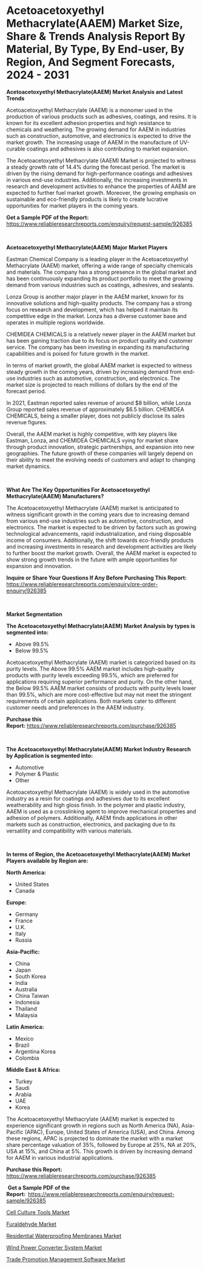 <p><h1>Acetoacetoxyethyl Methacrylate(AAEM) Market Size, Share & Trends Analysis Report By Material, By Type, By End-user, By Region, And Segment Forecasts, 2024 - 2031</h1></p><p><strong>Acetoacetoxyethyl Methacrylate(AAEM) Market Analysis and Latest Trends</strong></p>
<p><p>Acetoacetoxyethyl Methacrylate (AAEM) is a monomer used in the production of various products such as adhesives, coatings, and resins. It is known for its excellent adhesion properties and high resistance to chemicals and weathering. The growing demand for AAEM in industries such as construction, automotive, and electronics is expected to drive the market growth. The increasing usage of AAEM in the manufacture of UV-curable coatings and adhesives is also contributing to market expansion.</p><p>The Acetoacetoxyethyl Methacrylate (AAEM) Market is projected to witness a steady growth rate of 14.4% during the forecast period. The market is driven by the rising demand for high-performance coatings and adhesives in various end-use industries. Additionally, the increasing investments in research and development activities to enhance the properties of AAEM are expected to further fuel market growth. Moreover, the growing emphasis on sustainable and eco-friendly products is likely to create lucrative opportunities for market players in the coming years.</p></p>
<p><strong>Get a Sample PDF of the Report:&nbsp;</strong> <a href="https://www.reliableresearchreports.com/enquiry/request-sample/926385">https://www.reliableresearchreports.com/enquiry/request-sample/926385</a></p>
<p>&nbsp;</p>
<p><strong>Acetoacetoxyethyl Methacrylate(AAEM) Major Market Players</strong></p>
<p><p>Eastman Chemical Company is a leading player in the Acetoacetoxyethyl Methacrylate (AAEM) market, offering a wide range of specialty chemicals and materials. The company has a strong presence in the global market and has been continuously expanding its product portfolio to meet the growing demand from various industries such as coatings, adhesives, and sealants.</p><p>Lonza Group is another major player in the AAEM market, known for its innovative solutions and high-quality products. The company has a strong focus on research and development, which has helped it maintain its competitive edge in the market. Lonza has a diverse customer base and operates in multiple regions worldwide.</p><p>CHEMIDEA CHEMICALS is a relatively newer player in the AAEM market but has been gaining traction due to its focus on product quality and customer service. The company has been investing in expanding its manufacturing capabilities and is poised for future growth in the market.</p><p>In terms of market growth, the global AAEM market is expected to witness steady growth in the coming years, driven by increasing demand from end-use industries such as automotive, construction, and electronics. The market size is projected to reach millions of dollars by the end of the forecast period.</p><p>In 2021, Eastman reported sales revenue of around $8 billion, while Lonza Group reported sales revenue of approximately $6.5 billion. CHEMIDEA CHEMICALS, being a smaller player, does not publicly disclose its sales revenue figures.</p><p>Overall, the AAEM market is highly competitive, with key players like Eastman, Lonza, and CHEMIDEA CHEMICALS vying for market share through product innovation, strategic partnerships, and expansion into new geographies. The future growth of these companies will largely depend on their ability to meet the evolving needs of customers and adapt to changing market dynamics.</p></p>
<p>&nbsp;</p>
<p><strong>What Are The Key Opportunities For Acetoacetoxyethyl Methacrylate(AAEM) Manufacturers?</strong></p>
<p><p>The Acetoacetoxyethyl Methacrylate (AAEM) market is anticipated to witness significant growth in the coming years due to increasing demand from various end-use industries such as automotive, construction, and electronics. The market is expected to be driven by factors such as growing technological advancements, rapid industrialization, and rising disposable income of consumers. Additionally, the shift towards eco-friendly products and increasing investments in research and development activities are likely to further boost the market growth. Overall, the AAEM market is expected to show strong growth trends in the future with ample opportunities for expansion and innovation.</p></p>
<p><strong>Inquire or Share Your Questions If Any Before Purchasing This Report:</strong> <a href="https://www.reliableresearchreports.com/enquiry/pre-order-enquiry/926385">https://www.reliableresearchreports.com/enquiry/pre-order-enquiry/926385</a></p>
<p>&nbsp;</p>
<p><strong>Market Segmentation</strong></p>
<p><strong>The Acetoacetoxyethyl Methacrylate(AAEM) Market Analysis by types is segmented into:</strong></p>
<p><ul><li>Above 99.5%</li><li>Below 99.5%</li></ul></p>
<p><p>Acetoacetoxyethyl Methacrylate (AAEM) market is categorized based on its purity levels. The Above 99.5% AAEM market includes high-quality products with purity levels exceeding 99.5%, which are preferred for applications requiring superior performance and purity. On the other hand, the Below 99.5% AAEM market consists of products with purity levels lower than 99.5%, which are more cost-effective but may not meet the stringent requirements of certain applications. Both markets cater to different customer needs and preferences in the AAEM industry.</p></p>
<p><strong>Purchase this Report:&nbsp;</strong><a href="https://www.reliableresearchreports.com/purchase/926385">https://www.reliableresearchreports.com/purchase/926385</a></p>
<p>&nbsp;</p>
<p><strong>The Acetoacetoxyethyl Methacrylate(AAEM) Market Industry Research by Application is segmented into:</strong></p>
<p><ul><li>Automotive</li><li>Polymer & Plastic</li><li>Other</li></ul></p>
<p><p>Acetoacetoxyethyl Methacrylate (AAEM) is widely used in the automotive industry as a resin for coatings and adhesives due to its excellent weatherability and high gloss finish. In the polymer and plastic industry, AAEM is used as a crosslinking agent to improve mechanical properties and adhesion of polymers. Additionally, AAEM finds applications in other markets such as construction, electronics, and packaging due to its versatility and compatibility with various materials.</p></p>
<p>&nbsp;</p>
<p><strong>In terms of Region, the Acetoacetoxyethyl Methacrylate(AAEM) Market Players available by Region are:</strong></p>
<p>
    <p> <strong> North America: </strong>
        <ul>
            <li>United States</li>
            <li>Canada</li>
        </ul>
        </p> 
    <p> <strong> Europe: </strong>
        <ul>
            <li>Germany</li>
            <li>France</li>
            <li>U.K.</li>
            <li>Italy</li>
            <li>Russia</li>
        </ul>
        </p> 
    <p> <strong> Asia-Pacific: </strong>
        <ul>
            <li>China</li>
            <li>Japan</li>
            <li>South Korea</li>
            <li>India</li>
            <li>Australia</li>
            <li>China Taiwan</li>
            <li>Indonesia</li>
            <li>Thailand</li>
            <li>Malaysia</li>
        </ul>
        </p> 
    <p> <strong> Latin America: </strong>
        <ul>
            <li>Mexico</li>
            <li>Brazil</li>
            <li>Argentina Korea</li>
            <li>Colombia</li>
        </ul>
        </p> 
    <p> <strong> Middle East & Africa: </strong>
        <ul>
            <li>Turkey</li>
            <li>Saudi</li>
            <li>Arabia</li>
            <li>UAE</li>
            <li>Korea</li>
        </ul>
    </p>
    </p>
<p><p>The Acetoacetoxyethyl Methacrylate (AAEM) market is expected to experience significant growth in regions such as North America (NA), Asia-Pacific (APAC), Europe, United States of America (USA), and China. Among these regions, APAC is projected to dominate the market with a market share percentage valuation of 35%, followed by Europe at 25%, NA at 20%, USA at 15%, and China at 5%. This growth is driven by increasing demand for AAEM in various industrial applications.</p></p>
<p><strong>Purchase this Report: </strong><a href="https://www.reliableresearchreports.com/purchase/926385">https://www.reliableresearchreports.com/purchase/926385</a></p>
<p>&nbsp;<strong>Get a Sample PDF of the Report:&nbsp;&nbsp;</strong><a href="https://www.reliableresearchreports.com/enquiry/request-sample/926385">https://www.reliableresearchreports.com/enquiry/request-sample/926385</a></p>
<p><strong></strong></p>
<p><p><a href="https://medium.com/@laurenhunter26/cell-culture-tools-market-exploring-market-share-market-trends-and-future-growth-3b300d75e272">Cell Culture Tools Market</a></p><p><a href="https://github.com/ChiragRP21/Market-Research-Report-List-3/blob/main/furaldehyde-market.md">Furaldehyde Market</a></p><p><a href="https://issuu.com/reportprime-2/docs/residential-waterproofing-membranes-market-size-20">Residential Waterproofing Membranes Market</a></p><p><a href="https://issuu.com/reportprime-2/docs/wind-power-converter-system-market-size-2030.pptx">Wind Power Converter System Market</a></p><p><a href="https://medium.com/@laurenhunter26/trade-promotion-management-software-market-trends-and-market-analysis-forecasted-for-period-46ca5d94527f">Trade Promotion Management Software Market</a></p></p>
